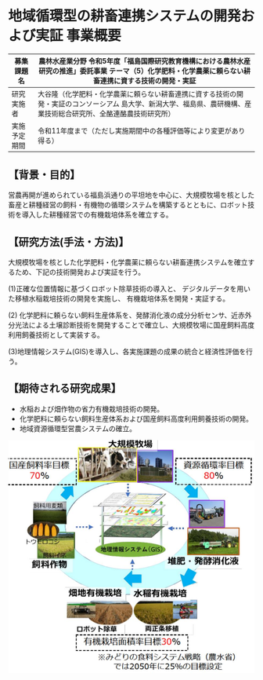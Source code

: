 # 地域循環型の耕畜連携システムの開発および実証 事業概要

| 募集課題名 | 農林水産業分野 令和5年度「福島国際研究教育機構における農林水産研究の推進」委託事業 テーマ（5）化学肥料・化学農薬に頼らない耕畜連携に資する技術の開発・実証 |
|--------------|------------------------------------------------------------------------------------------------------------------------------------------|
| 研究実施者 | 大谷隆（化学肥料・化学農薬に頼らない耕畜連携に資する技術の開発・実証のコンソーシアム 島大学、新潟大学、福島県、農研機構、産業技術総合研究所、全酪連酪農技術研究所） |
| 実施予定期間 | 令和11年度まで（ただし実施期間中の各種評価等により変更があり得る） |

## 【背景・目的】

営農再開が進められている福島浜通りの平坦地を中心に、大規模牧場を核とした畜産と耕種経営の飼料・有機物の循環システムを構築するとともに、ロボット技術を導入した耕種経営での有機栽培体系を確立する。

## 【研究方法(手法・方法)】

大規模牧場を核とした化学肥料・化学農薬に頼らない耕畜連携システムを確立するため、下記の技術開発および実証を行う。

(1)正確な位置情報に基づくロボット除草技術の導入と、 デジタルデータを用いた移植水稲栽培技術の開発を実施し、 有機栽培体系を開発・実証する。

(2) 化学肥料に頼らない飼料生産体系を、発酵消化液の成分分析センサ、近赤外分光法による土壌診断技術を開発することで確立し、大規模牧場に国産飼料高度利用飼養技術として実装する。

(3)地理情報システム(GIS)を導入し、各実施課題の成果の統合と経済性評価を行う。

## 【期待される研究成果】

- 水稲および畑作物の省力有機栽培技術の開発。
- 化学肥料に頼らない飼料生産体系および国産飼料高度利用飼養技術の開発。
- 地域資源循環型営農システムの確立。

![](_page_0_Figure_13.jpeg)
